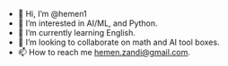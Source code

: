 - 👋 Hi, I’m @hemen1
- 👀 I’m interested in AI/ML, and Python.
- 🌱 I’m currently learning English.
- 💞️ I’m looking to collaborate on math and AI tool boxes. 
- 📫 How to reach me hemen.zandi@gmail.com.

<!---
hemen1/hemen1 is a ✨ special ✨ repository because its `README.md` (this file) appears on your GitHub profile.
You can click the Preview link to take a look at your changes.
--->
